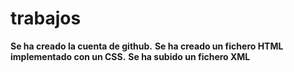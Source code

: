 # trabajos
**Se ha creado la cuenta de github.**
**Se ha creado un fichero HTML implementado con un CSS.**
**Se ha subido un fichero XML**
